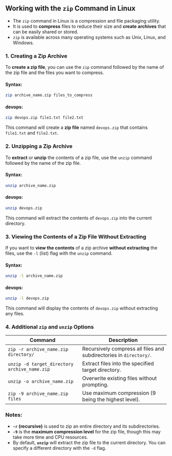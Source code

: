 
## **Working with the `zip` Command in Linux**

- The `zip` command in Linux is a compression and file packaging utility.
- It is used to **compress** files to reduce their size and **create archives** that can be easily shared or stored.
- `zip` is available across many operating systems such as Unix, Linux, and Windows.

### **1. Creating a Zip Archive**

To **create a zip file**, you can use the `zip` command followed by the name of the zip file and the files you want to compress.

#### **Syntax:**
```sh
zip archive_name.zip files_to_compress
```

#### **devops:**
```sh
zip devops.zip file1.txt file2.txt
```
This command will create a **zip file** named `devops.zip` that contains `file1.txt` and `file2.txt`.

### **2. Unzipping a Zip Archive**

To **extract** or **unzip** the contents of a zip file, use the `unzip` command followed by the name of the zip file.

#### **Syntax:**
```sh
unzip archive_name.zip
```

#### **devops:**
```sh
unzip devops.zip
```
This command will extract the contents of `devops.zip` into the current directory.

### **3. Viewing the Contents of a Zip File Without Extracting**

If you want to **view the contents** of a zip archive **without extracting** the files, use the `-l` (list) flag with the `unzip` command.

#### **Syntax:**
```sh
unzip -l archive_name.zip
```

#### **devops:**
```sh
unzip -l devops.zip
```
This command will display the contents of `devops.zip` without extracting any files.

### **4. Additional `zip` and `unzip` Options**

| Command | Description                                                                 |
|---------|-----------------------------------------------------------------------------|
| `zip -r archive_name.zip directory/` | Recursively compress all files and subdirectories in `directory/`. |
| `unzip -d target_directory archive_name.zip` | Extract files into the specified target directory. |
| `unzip -o archive_name.zip` | Overwrite existing files without prompting. |
| `zip -9 archive_name.zip files` | Use maximum compression (9 being the highest level). |

### **Notes:**
- **`-r` (recursive)** is used to zip an entire directory and its subdirectories.
- **`-9`** is the **maximum compression level** for the zip file, though this may take more time and CPU resources.
- By default, **`unzip`** will extract the zip file to the current directory. You can specify a different directory with the `-d` flag.
